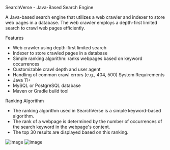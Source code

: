 SearchVerse - Java-Based Search Engine

A Java-based search engine that utilizes a web crawler and indexer to store web pages in a database. The web crawler employs a depth-first limited search to crawl web pages efficiently.

Features
- Web crawler using depth-first limited search
- Indexer to store crawled pages in a database
- Simple ranking algorithm: ranks webpages based on keyword occurrences
- Customizable crawl depth and user agent
- Handling of common crawl errors (e.g., 404, 500)
System Requirements
- Java 11+
- MySQL or PostgreSQL database
- Maven or Gradle build tool

Ranking Algorithm

- The ranking algorithm used in SearchVerse is a simple keyword-based algorithm. 
- The rank of a webpage is determined by the number of occurrences of the search keyword in the webpage's content.
- The top 30 results are displayed based on this ranking.

![image](https://github.com/user-attachments/assets/b660bc1f-beba-47e4-b449-33f135254707)
![image](https://github.com/user-attachments/assets/fe5cc045-55a4-4233-acbc-ac2a8fb0549b)

